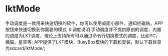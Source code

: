 # lktMode
手动调度是一款用来快速切换的软件，你可以使用桌面小部件，通知栏磁贴，APP按钮来快速切换到你需要的模式
＃调度说明
手动调度并不提供原创的调度，内置的调度为LKT调度，理论上支持所有可以通过命令行切换模式的调度，比如YC，橘猫，星空等;
APP提供了LKT模块，BusyBox模块的下载和安装，默认下载目录为sdcard/lktMode/;

